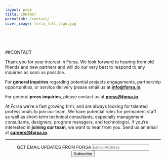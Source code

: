 ```yaml
---
layout: page
title: CONTACT
permalink: /contact/
cover_image: forsa_full_logo.jpg
---
```

<br> <br>
<!-- <center><img src="/images/forsa_full_logo.jpg"></center> -->


##CONTACT

Thank you for your interest in Forsa. We look forward to hearing from old friends and new partners and will do our very best to respond to any inquiries as soon as possible. 

For **general inquiries** regarding potential projects engagements, partnership opportunities, or service delivery please email us at **<info@forsa.io>**.

For general **press inquiries**, please contact us at **<press@forsa.io>**.

At Forsa we’re a fast growing firm, and are always looking for talented professionals to join our team. We have potential roles for permanent staff as well as short-term technical consultants, especially management consultants, designers, program managers, and technologist. If you’re interested in **joining our team**, we want to hear from you. Send us an email at **<careers@forsa.io>**.

---


<link href="//cdn-images.mailchimp.com/embedcode/slim-081711.css" rel="stylesheet" type="text/css">
<style type="text/css">
    #mc_embed_signup{clear:center; font:14px Raleway,Arial,sans-serif; max-width: 100%; text-align: center;}
    /* Add your own MailChimp form style overrides in your site stylesheet or in this style block.
       We recommend moving this block and the preceding CSS link to the HEAD of your HTML file. */
</style>
<center>
<div id="mc_embed_signup" align="center">
<form action="//forsa.us9.list-manage.com/subscribe/post?u=a0de69a4d4f16d145bcda9660&amp;id=6763623591" method="post" id="mc-embedded-subscribe-form" name="mc-embedded-subscribe-form" class="validate" target="_blank" novalidate>
    <div id="mc_embed_signup_scroll" align="center">
    <label for="mce-EMAIL">GET EMAIL UPDATES FROM FORSA</label>
    <input type="email" value="" name="EMAIL" class="email" id="mce-EMAIL" placeholder="Email Address"  required>
    <!-- real people should not fill this in and expect good things - do not remove this or risk form bot signups-->
    <div style="position: absolute; left: -5000px;" align="center"><input type="text" name="b_a0de69a4d4f16d145bcda9660_6763623591" tabindex="-1" value=""></div>
    <div class="clear" align="center"><input type="submit" value="Subscribe" name="subscribe" id="mc-embedded-subscribe" class="button"></div>
    </div>
</form>
</div>
</center>
<!--End mc_embed_signup-->
